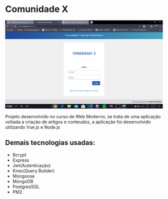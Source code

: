 # Comunidade X

![](/images_project_complete/Login.PNG)

Projeto desenvolvido no curso de Web Moderno, se trata de uma aplicação voltada a criação de artigos e conteudos, a aplicação foi desenvolvido utilizando Vue.js e Node.js

## Demais tecnologias usadas: 
- Bcrypt
- Express
- Jwt(Autenticação)
- Knex(Query Builder)
- Mongoose
- MongoDB
- PostgresSQL
- PM2.
